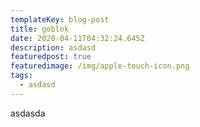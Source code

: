 ```yaml
---
templateKey: blog-post
title: goblok
date: 2020-04-11T04:32:24.645Z
description: asdasd
featuredpost: true
featuredimage: /img/apple-touch-icon.png
tags:
  - asdasd
---
```

asdasda